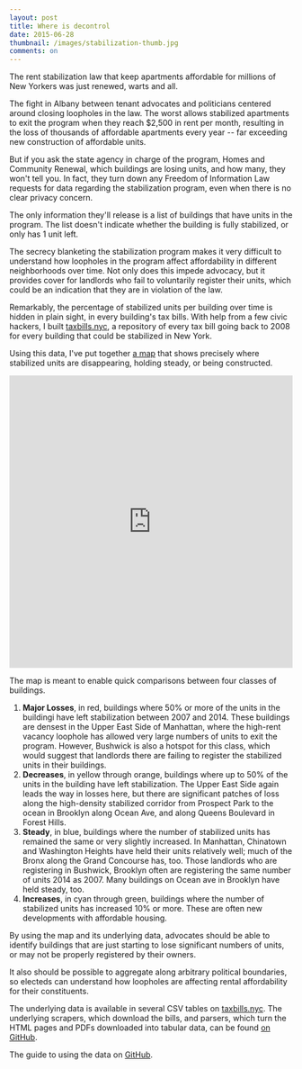 ```yaml
---
layout: post
title: Where is decontrol
date: 2015-06-28
thumbnail: /images/stabilization-thumb.jpg
comments: on
---
```


The rent stabilization law that keep apartments affordable for millions of New
Yorkers was just renewed, warts and all.

The fight in Albany between tenant advocates and politicians centered around
closing loopholes in the law.  The worst allows stabilized apartments
to exit the program when they reach $2,500 in rent per month, resulting in the
loss of thousands of affordable apartments every year -- far exceeding new
construction of affordable units.

But if you ask the state agency in charge of the program, Homes and Community
Renewal, which buildings are losing units, and how many, they won't tell you.
In fact, they turn down any Freedom of Information Law requests for data
regarding the stabilization program, even when there is no clear privacy
concern.

The only information they'll release is a list of buildings that have units in
the program.  The list doesn't indicate whether the building is fully
stabilized, or only has 1 unit left.

The secrecy blanketing the stabilization program makes it very difficult to
understand how loopholes in the program affect affordability in different
neighborhoods over time.  Not only does this impede advocacy, but it provides
cover for landlords who fail to voluntarily register their units, which could
be an indication that they are in violation of the law.

Remarkably, the percentage of stabilized units per building over time is hidden
in plain sight, in every building's tax bills.  With help from a few civic
hackers, I built [taxbills.nyc](http://taxbills.nyc), a repository of every tax
bill going back to 2008 for every building that could be stabilized in New
York.

Using this data, I've put together [a
map](https://docker4data.cartodb.com/viz/766a0f32-1ea1-11e5-b267-0e49835281d6/public_map)
that shows precisely where stabilized units are disappearing, holding steady,
or being constructed.

<!--
![Changes in stabilized unit counts 2007-2014](/images/stabilization.jpg)[1]

  [1]: https://docker4data.cartodb.com/viz/766a0f32-1ea1-11e5-b267-0e49835281d6/public_map
-->

<iframe width='100%' height='520' frameborder='0'
src='https://docker4data.cartodb.com/viz/766a0f32-1ea1-11e5-b267-0e49835281d6/embed_map'
allowfullscreen webkitallowfullscreen mozallowfullscreen oallowfullscreen
msallowfullscreen></iframe>

The map is meant to enable quick comparisons between four classes of buildings.

1. __Major Losses__, in red, buildings where 50% or more of the units in the
   buildingi have left stabilization between 2007 and 2014.  These buildings
   are densest in the Upper East Side of Manhattan, where the high-rent vacancy
   loophole has allowed very large numbers of units to exit the program.
   However, Bushwick is also a hotspot for this class, which would suggest that
   landlords there are failing to register the stabilized units in their
   buildings.
2. __Decreases__, in yellow through orange, buildings where up to 50% of the
   units in the building have left stabilization.  The Upper East Side again
   leads the way in losses here, but there are significant patches of loss along
   the high-density stabilized corridor from Prospect Park to the ocean in
   Brooklyn along Ocean Ave, and along Queens Boulevard in Forest Hills.
3. __Steady__, in blue, buildings where the number of stabilized units has
   remained the same or very slightly increased.  In Manhattan, Chinatown and
   Washington Heights have held their units relatively well; much of the Bronx
   along the Grand Concourse has, too.  Those landlords who are registering in
   Bushwick, Brooklyn often are registering the same number of units 2014 as 2007.
   Many buildings on Ocean ave in Brooklyn have held steady, too.
4. __Increases__, in cyan through green, buildings where the number of
   stabilized units has increased 10% or more.  These are often new
   developments with affordable housing.

By using the map and its underlying data, advocates should be able to identify
buildings that are just starting to lose significant numbers of units, or may
not be properly registered by their owners.

It also should be possible to aggregate along arbitrary political boundaries,
so electeds can understand how loopholes are affecting rental affordability
for their constituents.

The underlying data is available in several CSV tables on
[taxbills.nyc](http://taxbills.nyc).  The underlying scrapers, which download
the bills, and parsers, which turn the HTML pages and PDFs downloaded into
tabular data, can be found [on
GitHub](http://github.com/talos/nyc-stabilization-unit-counts).

The guide to using the data on
[GitHub](https://github.com/talos/nyc-stabilization-unit-counts#data-usage).
